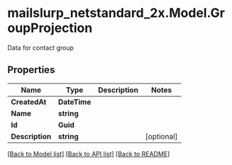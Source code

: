 # mailslurp_netstandard_2x.Model.GroupProjection
Data for contact group

## Properties

Name | Type | Description | Notes
------------ | ------------- | ------------- | -------------
**CreatedAt** | **DateTime** |  | 
**Name** | **string** |  | 
**Id** | **Guid** |  | 
**Description** | **string** |  | [optional] 

[[Back to Model list]](../README#documentation-for-models) [[Back to API list]](../README#documentation-for-api-endpoints) [[Back to README]](../README)

